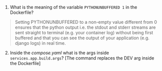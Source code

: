 1. What is the meaning of the variable `PYTHONUNBUFFERED 1` in the Dockerfile?
  >Setting PYTHONUNBUFFERED to a non-empty value different from 0 ensures that the python output i.e. the stdout and stderr streams are sent straight to terminal (e.g. your container log) without being first buffered and that you can see the output of your application (e.g. django logs) in real time.
2. Inside the *compose.yaml* what is the args inside `services.app.build.args`? [The command replaces the DEV arg inside the Dockerfile]